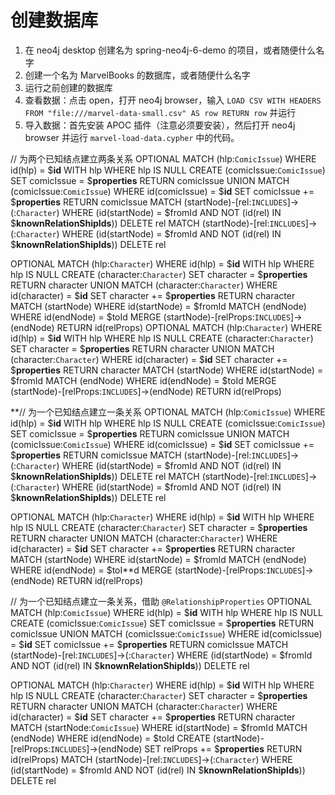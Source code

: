 # 创建数据库
1. 在 neo4j desktop 创建名为 spring-neo4j-6-demo 的项目，或者随便什么名字
2. 创建一个名为 MarvelBooks 的数据库，或者随便什么名字
3. 运行之前创建的数据库
4. 查看数据：点击 open，打开 neo4j browser，输入 `LOAD CSV WITH HEADERS FROM "file:///marvel-data-small.csv" AS row RETURN row` 并运行
5. 导入数据：首先安装 APOC 插件（注意必须要安装），然后打开 neo4j browser 并运行 `marvel-load-data.cypher` 中的代码。

// 为两个已知结点建立两条关系
OPTIONAL MATCH (hlp:`ComicIssue`) WHERE id(hlp) = $__id__ WITH hlp WHERE hlp IS NULL CREATE (comicIssue:`ComicIssue`) SET comicIssue = $__properties__ RETURN comicIssue UNION MATCH (comicIssue:`ComicIssue`) WHERE id(comicIssue) = $__id__ SET comicIssue += $__properties__ RETURN comicIssue
MATCH (startNode)-[rel:`INCLUDES`]->(:`Character`) WHERE (id(startNode) = $fromId AND NOT (id(rel) IN $__knownRelationShipIds__)) DELETE rel
MATCH (startNode)-[rel:`INCLUDES`]->(:`Character`) WHERE (id(startNode) = $fromId AND NOT (id(rel) IN $__knownRelationShipIds__)) DELETE rel

OPTIONAL MATCH (hlp:`Character`) WHERE id(hlp) = $__id__ WITH hlp WHERE hlp IS NULL CREATE (character:`Character`) SET character = $__properties__ RETURN character UNION MATCH (character:`Character`) WHERE id(character) = $__id__ SET character += $__properties__ RETURN character
MATCH (startNode) WHERE id(startNode) = $fromId MATCH (endNode) WHERE id(endNode) = $toId MERGE (startNode)-[relProps:`INCLUDES`]->(endNode) RETURN id(relProps)
OPTIONAL MATCH (hlp:`Character`) WHERE id(hlp) = $__id__ WITH hlp WHERE hlp IS NULL CREATE (character:`Character`) SET character = $__properties__ RETURN character UNION MATCH (character:`Character`) WHERE id(character) = $__id__ SET character += $__properties__ RETURN character
MATCH (startNode) WHERE id(startNode) = $fromId MATCH (endNode) WHERE id(endNode) = $toId MERGE (startNode)-[relProps:`INCLUDES`]->(endNode) RETURN id(relProps)

**// 为一个已知结点建立一条关系
OPTIONAL MATCH (hlp:`ComicIssue`) WHERE id(hlp) = $__id__ WITH hlp WHERE hlp IS NULL CREATE (comicIssue:`ComicIssue`) SET comicIssue = $__properties__ RETURN comicIssue UNION MATCH (comicIssue:`ComicIssue`) WHERE id(comicIssue) = $__id__ SET comicIssue += $__properties__ RETURN comicIssue
MATCH (startNode)-[rel:`INCLUDES`]->(:`Character`) WHERE (id(startNode) = $fromId AND NOT (id(rel) IN $__knownRelationShipIds__)) DELETE rel
MATCH (startNode)-[rel:`INCLUDES`]->(:`Character`) WHERE (id(startNode) = $fromId AND NOT (id(rel) IN $__knownRelationShipIds__)) DELETE rel

OPTIONAL MATCH (hlp:`Character`) WHERE id(hlp) = $__id__ WITH hlp WHERE hlp IS NULL CREATE (character:`Character`) SET character = $__properties__ RETURN character UNION MATCH (character:`Character`) WHERE id(character) = $__id__ SET character += $__properties__ RETURN character
MATCH (startNode) WHERE id(startNode) = $fromId MATCH (endNode) WHERE id(endNode) = $toI**d MERGE (startNode)-[relProps:`INCLUDES`]->(endNode) RETURN id(relProps)

// 为一个已知结点建立一条关系，借助 `@RelationshipProperties`
OPTIONAL MATCH (hlp:`ComicIssue`) WHERE id(hlp) = $__id__ WITH hlp WHERE hlp IS NULL CREATE (comicIssue:`ComicIssue`) SET comicIssue = $__properties__ RETURN comicIssue UNION MATCH (comicIssue:`ComicIssue`) WHERE id(comicIssue) = $__id__ SET comicIssue += $__properties__ RETURN comicIssue
MATCH (startNode)-[rel:`INCLUDES`]->(:`Character`) WHERE (id(startNode) = $fromId AND NOT (id(rel) IN $__knownRelationShipIds__)) DELETE rel

OPTIONAL MATCH (hlp:`Character`) WHERE id(hlp) = $__id__ WITH hlp WHERE hlp IS NULL CREATE (character:`Character`) SET character = $__properties__ RETURN character UNION MATCH (character:`Character`) WHERE id(character) = $__id__ SET character += $__properties__ RETURN character
MATCH (startNode:`ComicIssue`) WHERE id(startNode) = $fromId MATCH (endNode) WHERE id(endNode) = $toId CREATE (startNode)-[relProps:`INCLUDES`]->(endNode) SET relProps += $__properties__ RETURN id(relProps)
MATCH (startNode)-[rel:`INCLUDES`]->(:`Character`) WHERE (id(startNode) = $fromId AND NOT (id(rel) IN $__knownRelationShipIds__)) DELETE rel
